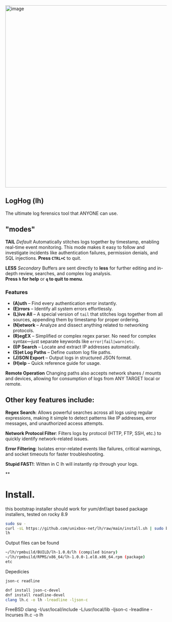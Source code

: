<img width="1177" height="569" alt="image" src="https://github.com/user-attachments/assets/907a3fd5-7aa5-41df-8d59-21919848572f" />

## LogHog (lh)

The ultimate log ferensics tool that ANYONE can use.

## "modes"

**TAIL**  *Default*
Automatically stitches logs together by timestamp, enabling real-time event monitoring. This mode makes 
it easy to follow and investigate incidents like authentication failures, permission denials, and SQL 
injections. **Press `CTRL+C`** to quit.

**LESS**  *Secondary*
Buffers are sent directly to **less** for further editing and in-depth review, searches, and complex log 
analysis.  
**Press `h` for help** or **`q` to quit to menu**.

### Features

- **(A)uth** – Find every authentication error instantly.  
- **(E)rrors** – Identify all system errors effortlessly.  
- **(L)ive All** – A special version of `tail` that stitches logs together from all sources, appending them by timestamp for proper ordering.  
- **(N)etwork** – Analyze and dissect anything related to networking protocols.  
- **(R)egEX** – Simplified or complex regex parser. No need for complex syntax—just separate keywords like `error|fail|warn|etc`.  
- **(I)P Search** – Locate and extract IP addresses automatically.  
- **(S)et Log Paths** – Define custom log file paths.  
- **(J)SON Export** – Output logs in structured JSON format.  
- **(H)elp** – Quick reference guide for usage.  

**Remote Operation**
Changing paths also accepts network shares / mounts and devices, allowing for consumption of logs from ANY TARGET local or remote.


## Other key features include:
  
**Regex Search**: Allows powerful searches across all logs using regular expressions, making it simple to detect 
patterns like IP addresses, error messages, and unauthorized access attempts. 

**Network Protocol Filter**: Filters logs by protocol (HTTP, FTP, SSH, etc.) to quickly identify network-related 
issues.

**Error Filtering**: Isolates error-related events like failures, critical warnings, and socket timeouts for faster 
troubleshooting.

**Stupid FAST!**: Witten in C lh will instantly rip through your logs.

**

# Install.

  this bootstrap installer should work for yum/dnf/apt based package installers, tested on rocky 8.9
  
  ```bash
  sudo su -
  curl -sL https://github.com/unixbox-net/lh/raw/main/install.sh | sudo bash
  lh
  ```

  Output files can be found
  ```bash
  ~/lh/rpmbuild/BUILD/lh-1.0.0/lh (compiled binary)
  ~/lh/rpmbuild/RPMS/x86_64/lh-1.0.0-1.el8.x86_64.rpm (package)
  etc
  ```
   
  Depedicies
  ```bash
  json-c readline

  dnf install json-c-devel
  dnf install readline-devel
  clang lh.c -o lh -lreadline -ljson-c
  ```

FreeBSD
clang -I/usr/local/include -L/usr/local/lib -ljson-c -lreadline -lncurses lh.c -o lh

